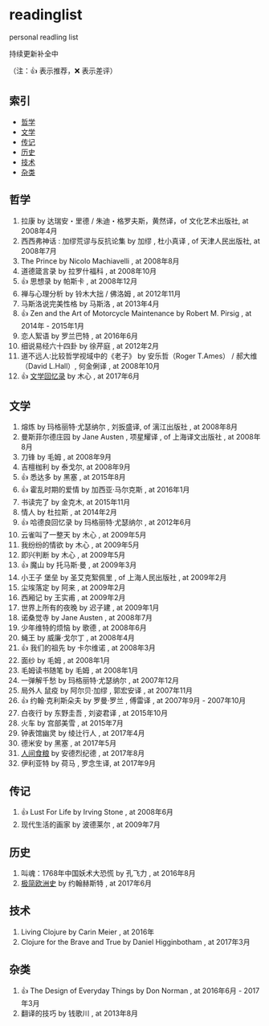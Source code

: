 # readinglist
personal readling list


持续更新补全中

（注：:+1: 表示推荐，:x: 表示差评）

## 索引

- [哲学](#哲学)
- [文学](#文学)
- [传记](#传记)
- [历史](#历史)
- [技术](#技术)
- [杂类](#杂类)


## 哲学

1. 拉康 by 达瑞安・里德 / 朱迪・格罗夫斯，黄然译，of 文化艺术出版社, at 2008年4月
1. 西西弗神话 : 加缪荒谬与反抗论集  by 加缪 , 杜小真译 , of 天津人民出版社, at 2008年7月
1. The Prince by Nicolo Machiavelli , at 2008年8月
1. 道德箴言录 by 拉罗什福科 , at 2008年10月
1. :+1: 思想录 by 帕斯卡 , at 2008年12月
1. 禅与心理分析  by 铃木大拙 / 佛洛姆 , at 2012年11月
1. 马斯洛说完美性格  by 马斯洛 , at 2013年4月
1. :+1: Zen and the Art of Motorcycle Maintenance by Robert M. Pirsig , at 2014年 - 2015年1月
1. 恋人絮语 by 罗兰巴特 , at 2016年6月
1. 细说易经六十四卦 by 徐芹庭 , at 2012年2月
1. 道不远人∶比较哲学视域中的《老子》 by 安乐哲（Roger T.Ames） / 郝大维（David L.Hall）, 何金俐译 , at 2008年10月
1. :+1: [文学回忆录](notes/文学回忆录.md) by 木心 , at 2017年6月

## 文学

1. 熔炼 by 玛格丽特·尤瑟纳尔 , 刘扳盛译,  of 漓江出版社 , at 2008年8月
1. 曼斯菲尔德庄园 by Jane Austen , 项星耀译 , of 上海译文出版社 , at 2008年8月
1. 刀锋 by 毛姆 , at 2008年9月
1. 吉檀枷利 by 泰戈尔, at 2008年9月
1. :+1: 悉达多 by 黑塞 , at 2015年8月
1. :+1: 霍乱时期的爱情 by 加西亚·马尔克斯 , at 2016年1月
1. 书读完了 by 金克木, at 2015年11月
1. 情人 by 杜拉斯  , at 2014年2月
1. :+1: 哈德良回忆录 by 玛格丽特·尤瑟纳尔 , at 2012年6月
1. 云雀叫了一整天 by 木心 , at 2009年5月
1. 我纷纷的情欲 by 木心 , at 2009年5月
1. 即兴判断 by 木心 , at 2009年5月
1. :+1: 魔山 by 托马斯·曼 , at 2009年3月
1. 小王子 堡垒 by 圣艾克絮佩里 , of 上海人民出版社 , at 2009年2月
1. 尘埃落定 by 阿来 , at 2009年2月
1. 西厢记 by 王实甫 , at 2009年2月
1. 世界上所有的夜晚  by 迟子建 , at 2009年1月
1. 诺桑觉寺 by Jane Austen , at 2008年7月
1. 少年维特的烦恼 by 歌德 , at 2008年6月
1. 蝇王 by 威廉·戈尔丁 , at 2008年4月
1. :+1: 我们的祖先 by 卡尔维诺 , at 2008年3月
1. 面纱 by 毛姆 , at 2008年1月
1. 毛姆读书随笔 by 毛姆 , at 2008年1月
1. 一弹解千愁 by 玛格丽特·尤瑟纳尔 , at 2007年12月
1. 局外人 鼠疫 by 阿尔贝·加缪 , 郭宏安译 , at 2007年11月
1. :+1: 约翰·克利斯朵夫 by 罗曼·罗兰 , 傅雷译 , at 2007年9月 - 2007年10月
1. 白夜行 by 东野圭吾 , 刘姿君译 , at 2015年10月
1. 火车 by 宫部美雪 , at 2015年7月
1. 钟表馆幽灵 by 绫辻行人 , at 2017年4月
1. 德米安 by 黑塞 , at 2017年5月
1. [人间食粮](notes/人间食粮.md) by 安德烈纪德 , at 2017年8月
1. 伊利亚特 by 荷马 , 罗念生译, at 2017年9月

## 传记

1. :+1: Lust For Life by Irving Stone , at 2008年6月
1. 现代生活的画家 by 波德莱尔 , at 2009年7月

## 历史

1. 叫魂：1768年中国妖术大恐慌 by  孔飞力 , at 2016年8月
1. [极简欧洲史](notes/极简欧洲史.md) by 约翰赫斯特 , at 2017年6月

## 技术

1. Living Clojure by Carin Meier , at 2016年
1. Clojure for the Brave and True  by Daniel Higginbotham , at 2017年3月

## 杂类

1. :+1: The Design of Everyday Things by Don Norman , at 2016年6月 - 2017年3月
1. 翻译的技巧 by 钱歌川 , at 2013年8月
